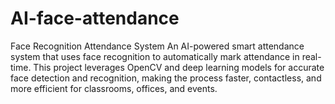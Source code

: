 # AI-face-attendance
Face Recognition Attendance System An AI-powered smart attendance system that uses face recognition to automatically mark attendance in real-time. This project leverages OpenCV and deep learning models for accurate face detection and recognition, making the process faster, contactless, and more efficient for classrooms, offices, and events.
